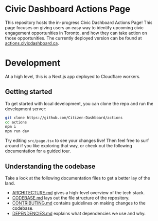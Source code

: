 # Civic Dashboard Actions Page

This repository hosts the in-progress Civic Dashboard Actions Page! This page focuses on giving users an easy way to identify upcoming civic engagement opportunities in Toronto, and how they can take action on those opportunities. The currently deployed version can be found at [actions.civicdashboard.ca](https://actions.civicdashboard.ca).

# Development

At a high level, this is a Next.js app deployed to Cloudflare workers.

## Getting started

To get started with local development, you can clone the repo and run the development server:

```sh
git clone https://github.com/Citizen-Dashboard/actions
cd actions
npm i
npm run dev
```

Try editing `src/page.tsx` to see your changes live! Then feel free to surf around if you like exploring that way, or check out the following documentation for a guided tour.

## Understanding the codebase

Take a look at the following documentation files to get a better lay of the land.

- [ARCHITECTURE.md](./docs/ARCHITECTURE.md) gives a high-level overview of the tech stack.
- [CODEBASE.md](./docs/CODEBASE.md) lays out the file structure of the repository.
- [CONTRIBUTING.md](./docs/CONTRIBUTING.MD) contains guidelines on making changes to the codebase.
- [DEPENDENCIES.md](./docs/DEPENDENCIES.md) explains what dependencies we use and why.
